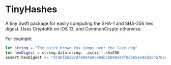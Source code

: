# TinyHashes

A tiny Swift package for easily computing the SHA-1 and SHA-256 hex digest. Uses CryptoKit on iOS 13, and CommonCrypto otherwise.

For example:

```swift
let string = "The quick brown fox jumps over the lazy dog"
let hexDigest = string.data(using: .ascii)!.sha256
assert(hexDigest == "d7a8fbb307d7809469ca9abcb0082e4f8d5651e46d3cdb762d02d0bf37c9e592")
```
